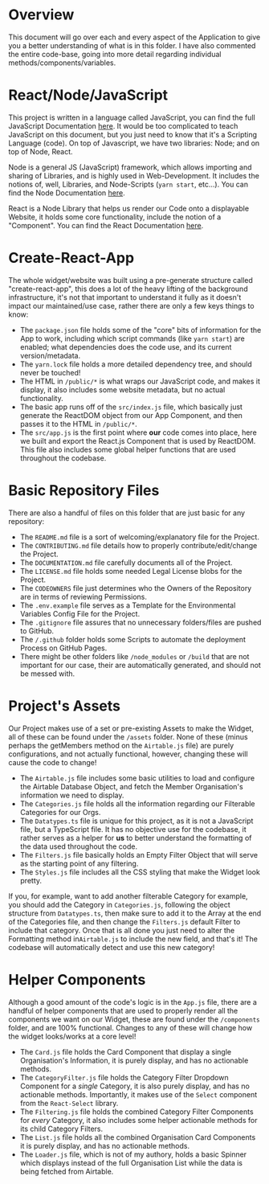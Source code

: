 # Overview

This document will go over each and every aspect of the Application to give you a better understanding of what is in
this folder. I have also commented the entire code-base, going into more detail regarding individual
methods/components/variables.

# React/Node/JavaScript

This project is written in a language called JavaScript, you can find the full JavaScript
Documentation [here](https://developer.mozilla.org/en-US/docs/Web/JavaScript). It would be too complicated to teach
JavaScript on this document, but you just need to know that it's a Scripting Language
(code). On top of Javascript, we have two libraries: Node; and on top of Node, React.

Node is a general JS (JavaScript) framework, which allows importing and sharing of Libraries, and is highly used in
Web-Development. It includes the notions of, well, Libraries, and Node-Scripts (```yarn start```, etc...). You can find
the Node Documentation [here](https://nodejs.org/en/docs/).

React is a Node Library that helps us render our Code onto a displayable Website, it holds some core functionality,
include the notion of a "Component". You can find the React
Documentation [here](https://reactjs.org/docs/getting-started.html).

# Create-React-App

The whole widget/website was built using a pre-generate structure called "create-react-app", this does a lot of the
heavy lifting of the background infrastructure, it's not that important to understand it fully as it doesn't impact our
maintained/use case, rather there are only a few keys things to know:

- The ```package.json``` file holds some of the "core" bits of information for the App to work, including which script
  commands (like ```yarn start```) are enabled; what dependencies does the code use, and its current version/metadata.
- The ```yarn.lock``` file holds a more detailed dependency tree, and should never be touched!
- The HTML in ```/public/*``` is what wraps our JavaScript code, and makes it display, it also includes some website
  metadata, but no actual functionality.
- The basic app runs off of the ```src/index.js``` file, which basically just generate the ReactDOM object from our App
  Component, and then passes it to the HTML in ```/public/*```.
- The ```src/app.js``` is the first point where **our** code comes into place, here we built and export the React.js
  Component that is used by ReactDOM. This file also includes some global helper functions that are used throughout the
  codebase.

# Basic Repository Files

There are also a handful of files on this folder that are just basic for any repository:

- The ```README.md``` file is a sort of welcoming/explanatory file for the Project.
- The ```CONTRIBUTING.md``` file details how to properly contribute/edit/change the Project.
- The ```DOCUMENTATION.md``` file carefully documents all of the Project.
- The ```LICENSE.md``` file holds some needed Legal License blobs for the Project.
- The ```CODEOWNERS``` file just determines who the Owners of the Repository are in terms of reviewing Permissions.
- The ```.env.example``` file serves as a Template for the Environmental Variables Config File for the Project.
- The ```.gitignore``` file assures that no unnecessary folders/files are pushed to GitHub.
- The ```/.github``` folder holds some Scripts to automate the deployment Process on GitHub Pages.
- There might be other folders like ```/node_modules``` or ```/build``` that are not important for our case, their are
  automatically generated, and should not be messed with.

# Project's Assets

Our Project makes use of a set or pre-existing Assets to make the Widget, all of these can be found under the
```/assets``` folder. None of these (minus perhaps the getMembers method on the ```Airtable.js``` file) are purely
configurations, and not actually functional, however, changing these will cause the code to change!

- The ```Airtable.js``` file includes some basic utilities to load and configure the Airtable Database Object, and fetch
  the Member Organisation's information we need to display.
- The ```Categories.js``` file holds all the information regarding our Filterable Categories for our Orgs.
- The ```Datatypes.ts``` file is unique for this project, as it is not a JavaScript file, but a TypeScript file. It has
  no objective use for the codebase, it rather serves as a helper for **us** to better understand the formatting of the
  data used throughout the code.
- The ```Filters.js``` file basically holds an Empty Filter Object that will serve as the starting point of any
  filtering.
- The ```Styles.js``` file includes all the CSS styling that make the Widget look pretty.

If you, for example, want to add another filterable Category for example, you should add the Category
in ```Categories.js```, following the object structure from ```Datatypes.ts```, then make sure to add it to the Array at
the end of the Categories file, and then change the ```Filters.js``` default Filter to include that category. Once that
is all done you just need to alter the Formatting method in```Airtable.js``` to include the new field, and that's it!
The codebase will automatically detect and use this new category!

# Helper Components

Although a good amount of the code's logic is in the ```App.js``` file, there are a handful of helper components that
are used to properly render all the components we want on our Widget, these are found under the
```/components``` folder, and are 100% functional. Changes to any of these will change how the widget looks/works at a
core level!

- The ```Card.js``` file holds the Card Component that display a single Organisation's Information, it is purely
  display, and has no actionable methods.
- The ```CategoryFilter.js``` file holds the Category Filter Dropdown Component for a *single* Category, it is also
  purely display, and has no actionable methods. Importantly, it makes use of the ```Select``` component from the
  ```React-Select``` library.
- The ```Filtering.js``` file holds the combined Category Filter Components for *every* Category, it also includes some
  helper actionable methods for its child Category Filters.
- The ```List.js``` file holds all the combined Organisation Card Components it is purely display, and has no actionable
  methods.
- The ```Loader.js``` file, which is not of my authory, holds a basic Spinner which displays instead of the full
  Organisation List while the data is being fetched from Airtable.
